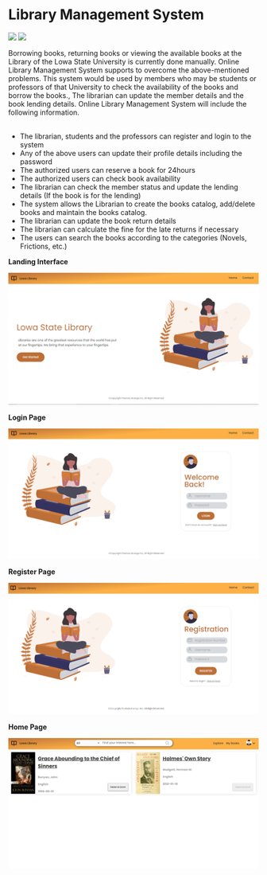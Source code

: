 # Library Management System

![](https://img.shields.io/badge/PHP-v7.4-infomational?style=flat&logo=php&logoColor=7377AD&color=7377AD)
![](https://img.shields.io/badge/DBMS-XAMP-infomational?style=flat&logo=xampp&logoColor=D4651C&color=D4651C)

Borrowing books, returning books or viewing the available books at the Library of the Lowa State University is currently done manually. 
Online Library Management System supports to overcome the above-mentioned problems. This system would be used by members who may be students or professors of that University to check the availability of the books and borrow the books., The librarian can update the member details and the book lending details.
Online Library Management System will include the following information. 
<br>
<br>
-	The librarian, students and the professors can register and login to the system
-	Any of the above users can update their profile details including the password
-	The authorized users can reserve a book for 24hours 
-	The authorized users can check book availability
-	The librarian can check the member status and update the lending details (If the book is for the lending) 
-	The system allows the Librarian to create the books catalog, add/delete books and maintain the books catalog.
-	The librarian can update the book return details
-	The librarian can calculate the fine for the late returns if necessary 
-	The users can search the books according to the categories (Novels, Frictions, etc.)


<b>Landing Interface</b>

<img src="./screenshot/landing.png">

<b>Login Page</b>

<img src="./screenshot/login.png">

<b>Register Page</b>

<img src="./screenshot/reg.png">

<b>Home Page</b>

<img src="./screenshot/home.png">